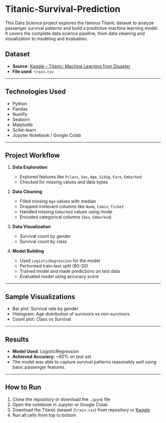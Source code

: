 # Titanic-Survival-Prediction
This Data Science project explores the famous Titanic dataset to analyze passenger survival patterns and build a predictive machine learning model. It covers the complete data science pipeline, from data cleaning and visualization to modeling and evaluation.

## Dataset

- **Source**: [Kaggle – Titanic: Machine Learning from Disaster](https://www.kaggle.com/competitions/titanic/data)
- **File used**: `train.csv`

---

## Technologies Used

- Python
- Pandas
- NumPy
- Seaborn
- Matplotlib
- Scikit-learn
- Jupyter Notebook / Google Colab

---

## Project Workflow

1. **Data Exploration**  
   - Explored features like `Pclass`, `Sex`, `Age`, `SibSp`, `Fare`, `Embarked`
   - Checked for missing values and data types

2. **Data Cleaning**  
   - Filled missing `Age` values with median  
   - Dropped irrelevant columns like `Name`, `Cabin`, `Ticket`  
   - Handled missing `Embarked` values using mode  
   - Encoded categorical columns (`Sex`, `Embarked`)  

3. **Data Visualization**  
   - Survival count by gender
   - Survival count by class

4. **Model Building**  
   - Used `LogisticRegression` for the model  
   - Performed train-test split (80-20)  
   - Trained model and made predictions on test data  
   - Evaluated model using accuracy score  

---

## Sample Visualizations

- Bar plot: Survival rate by gender
- Histogram: Age distribution of survivors vs non-survivors
- Count plot: Class vs Survival

---

## Results

- **Model Used**: LogisticRegression
- **Achieved Accuracy**: ~80% on test set  
- The model was able to capture survival patterns reasonably well using basic passenger features.

---

## How to Run

1. Clone the repository or download the `.ipynb` file  
2. Open the notebook in Jupyter or Google Colab  
3. Download the Titanic dataset (`train.csv`) from repository or [Kaggle](https://www.kaggle.com/competitions/titanic/data)  
4. Run all cells from top to bottom
